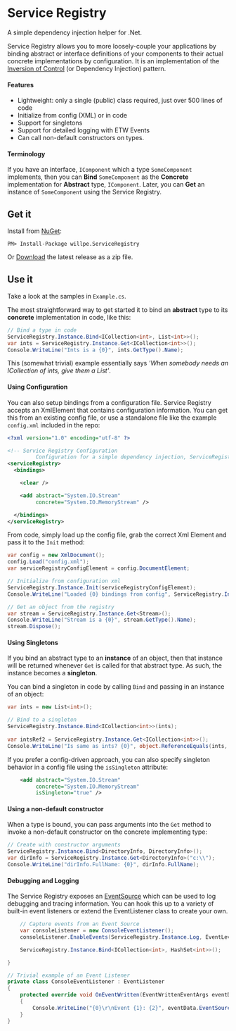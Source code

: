 Service Registry
================

A simple dependency injection helper for .Net.

Service Registry allows you to more loosely-couple your applications by binding abstract or interface definitions of your components to their actual concrete implementations by configuration. It is an implementation of the [Inversion of Control](http://martinfowler.com/articles/injection.html) (or Dependency Injection) pattern.

#### Features

  - Lightweight: only a single (public) class required, just over 500 lines of code
  - Initialize from config (XML) or in code
  - Support for singletons
  - Support for detailed logging with ETW Events
  - Can call non-default constructors on types.

#### Terminology

If you have an interface, `IComponent` which a type `SomeComponent` implements, then you can **Bind** `SomeComponent` as the **Concrete** implementation for **Abstract** type, `IComponent`. Later, you can **Get** an instance of `SomeComponent` using the Service Registry.

Get it
------

Install from [NuGet](https://www.nuget.org/packages/willpe.ServiceRegistry):

    PM> Install-Package willpe.ServiceRegistry

Or [Download](https://github.com/willpe/ServiceRegistry/releases/latest) the latest release as a zip file.

Use it
------

Take a look at the samples in `Example.cs`.

The most straightforward way to get started it to bind an **abstract** type to its **concrete** implementation in code, like this:

````csharp
// Bind a type in code
ServiceRegistry.Instance.Bind<ICollection<int>, List<int>>();
var ints = ServiceRegistry.Instance.Get<ICollection<int>>();
Console.WriteLine("Ints is a {0}", ints.GetType().Name);
````

This (somewhat trivial) example essentially says *'When somebody needs an ICollection of ints, give them a List<int>'*.

#### Using Configuration 

You can also setup bindings from a configuration file. Service Registry accepts an XmlElement that contains configuration information. You can get this from an existing config file, or use a standalone file like the example `config.xml` included in the repo:

````xml
<?xml version="1.0" encoding="utf-8" ?>

<!-- Service Registry Configuration
         Configuration for a simple dependency injection, ServiceRegistry -->
<serviceRegistry>
  <bindings>

    <clear />

    <add abstract="System.IO.Stream"
         concrete="System.IO.MemoryStream" />

  </bindings>
</serviceRegistry>

````

From code, simply load up the config file, grab the correct Xml Element and pass it to the `Init` method:

````csharp
var config = new XmlDocument();
config.Load("config.xml");
var serviceRegistryConfigElement = config.DocumentElement;

// Initialize from configuration xml
ServiceRegistry.Instance.Init(serviceRegistryConfigElement);
Console.WriteLine("Loaded {0} bindings from config", ServiceRegistry.Instance.Bindings.Count());

// Get an object from the registry
var stream = ServiceRegistry.Instance.Get<Stream>();
Console.WriteLine("Stream is a {0}", stream.GetType().Name);
stream.Dispose();
````

#### Using Singletons

If you bind an abstract type to an **instance** of an object, then that instance will be returned whenever `Get` is called for that abstract type. As such, the instance becomes a **singleton**. 

You can bind a singleton in code by calling `Bind` and passing in an instance of an object:

````csharp
var ints = new List<int>();

// Bind to a singleton
ServiceRegistry.Instance.Bind<ICollection<int>>(ints);
            
var intsRef2 = ServiceRegistry.Instance.Get<ICollection<int>>();
Console.WriteLine("Is same as ints? {0}", object.ReferenceEquals(ints, intsRef2));
````

If you prefer a config-driven approach, you can also specify singleton behavior in a config file using the `isSingleton` attribute:
````xml
    <add abstract="System.IO.Stream"
         concrete="System.IO.MemoryStream"
         isSingleton="true" />
````

#### Using a non-default constructor

When a type is bound, you can pass arguments into the `Get` method to invoke a non-default constructor on the concrete implementing type:

````csharp
// Create with constructor arguments
ServiceRegistry.Instance.Bind<DirectoryInfo, DirectoryInfo>();
var dirInfo = ServiceRegistry.Instance.Get<DirectoryInfo>("c:\\");
Console.WriteLine("dirInfo.FullName: {0}", dirInfo.FullName);
````

#### Debugging and Logging

The Service Registry exposes an [EventSource](http://msdn.microsoft.com/en-us/library/system.diagnostics.tracing.eventsource.aspx) which can be used to log debugging and tracing information. You can hook this up to a variety of built-in event listeners or extend the EventListener class to create your own.

````csharp
    // Capture events from an Event Source
    var consoleListener = new ConsoleEventListener();
    consoleListener.EnableEvents(ServiceRegistry.Instance.Log, EventLevel.LogAlways);

    ServiceRegistry.Instance.Bind<ICollection<int>, HashSet<int>>();

}

// Trivial example of an Event Listener
private class ConsoleEventListener : EventListener
{
    protected override void OnEventWritten(EventWrittenEventArgs eventData)
    {
        Console.WriteLine("{0}\r\nEvent {1}: {2}", eventData.EventSource, eventData.EventId, string.Format(eventData.Message, eventData.Payload.ToArray()));
    }
}
````
